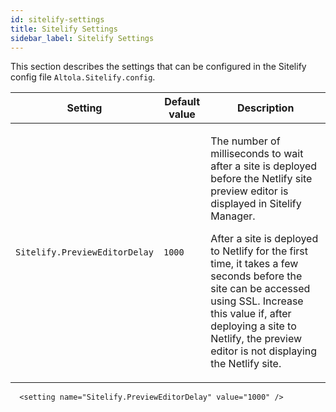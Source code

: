 ```yaml
---
id: sitelify-settings
title: Sitelify Settings
sidebar_label: Sitelify Settings
---
```


This section describes the settings that can be configured in the Sitelify config file `Altola.Sitelify.config`.

Setting | Default value | Description
--- | --- | ---
`Sitelify.PreviewEditorDelay` | `1000` | <p>The number of milliseconds to wait after a site is deployed before the Netlify site preview editor is displayed in Sitelify Manager.</p><p>After a site is deployed to Netlify for the first time, it takes a few seconds before the site can be accessed using SSL. Increase this value if, after deploying a site to Netlify, the preview editor is not displaying the Netlify site.</p><p></p>

<!-- SITELIFY - PREVIEW EDITOR DELAY (time in ms, default 1000)
           After a site is deployed to Netlify for the first time, it takes a few seconds 
           before the site can be accessed using SSL. Increase this value if, after deploying
           a site to Netlify, the preview editor is not displaying the Netlify site.
      -->
      <setting name="Sitelify.PreviewEditorDelay" value="1000" />